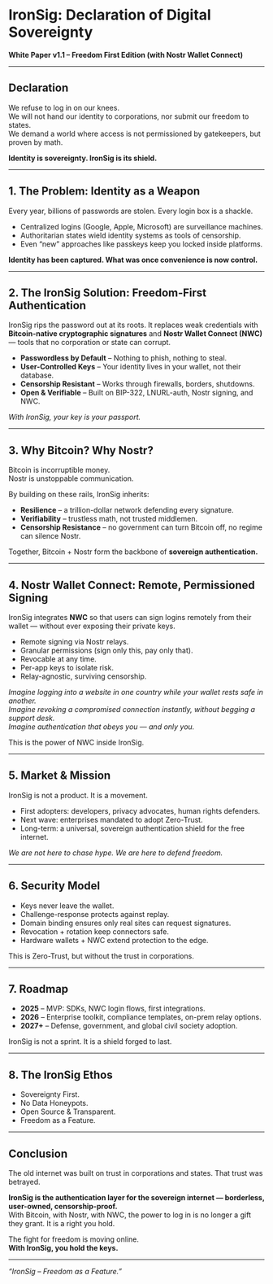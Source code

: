 # IronSig: Declaration of Digital Sovereignty
**White Paper v1.1 – Freedom First Edition (with Nostr Wallet Connect)**

---

## Declaration
We refuse to log in on our knees.  
We will not hand our identity to corporations, nor submit our freedom to states.  
We demand a world where access is not permissioned by gatekeepers, but proven by math.  

**Identity is sovereignty. IronSig is its shield.**  

---

## 1. The Problem: Identity as a Weapon
Every year, billions of passwords are stolen. Every login box is a shackle.  

- Centralized logins (Google, Apple, Microsoft) are surveillance machines.  
- Authoritarian states wield identity systems as tools of censorship.  
- Even “new” approaches like passkeys keep you locked inside platforms.  

**Identity has been captured. What was once convenience is now control.**  

---

## 2. The IronSig Solution: Freedom-First Authentication
IronSig rips the password out at its roots. It replaces weak credentials with **Bitcoin-native cryptographic signatures** and **Nostr Wallet Connect (NWC)** — tools that no corporation or state can corrupt.  

- **Passwordless by Default** – Nothing to phish, nothing to steal.  
- **User-Controlled Keys** – Your identity lives in your wallet, not their database.  
- **Censorship Resistant** – Works through firewalls, borders, shutdowns.  
- **Open & Verifiable** – Built on BIP-322, LNURL-auth, Nostr signing, and NWC.  

*With IronSig, your key is your passport.*  

---

## 3. Why Bitcoin? Why Nostr?
Bitcoin is incorruptible money.  
Nostr is unstoppable communication.  

By building on these rails, IronSig inherits:  
- **Resilience** – a trillion-dollar network defending every signature.  
- **Verifiability** – trustless math, not trusted middlemen.  
- **Censorship Resistance** – no government can turn Bitcoin off, no regime can silence Nostr.  

Together, Bitcoin + Nostr form the backbone of **sovereign authentication.**  

---

## 4. Nostr Wallet Connect: Remote, Permissioned Signing
IronSig integrates **NWC** so that users can sign logins remotely from their wallet — without ever exposing their private keys.  

- Remote signing via Nostr relays.  
- Granular permissions (sign only this, pay only that).  
- Revocable at any time.  
- Per-app keys to isolate risk.  
- Relay-agnostic, surviving censorship.  

*Imagine logging into a website in one country while your wallet rests safe in another.*  
*Imagine revoking a compromised connection instantly, without begging a support desk.*  
*Imagine authentication that obeys you — and only you.*  

This is the power of NWC inside IronSig.  

---

## 5. Market & Mission
IronSig is not a product. It is a movement.  

- First adopters: developers, privacy advocates, human rights defenders.  
- Next wave: enterprises mandated to adopt Zero-Trust.  
- Long-term: a universal, sovereign authentication shield for the free internet.  

*We are not here to chase hype. We are here to defend freedom.*  

---

## 6. Security Model
- Keys never leave the wallet.  
- Challenge-response protects against replay.  
- Domain binding ensures only real sites can request signatures.  
- Revocation + rotation keep connectors safe.  
- Hardware wallets + NWC extend protection to the edge.  

This is Zero-Trust, but without the trust in corporations.  

---

## 7. Roadmap
- **2025** – MVP: SDKs, NWC login flows, first integrations.  
- **2026** – Enterprise toolkit, compliance templates, on-prem relay options.  
- **2027+** – Defense, government, and global civil society adoption.  

IronSig is not a sprint. It is a shield forged to last.  

---

## 8. The IronSig Ethos
- Sovereignty First.  
- No Data Honeypots.  
- Open Source & Transparent.  
- Freedom as a Feature.  

---

## Conclusion
The old internet was built on trust in corporations and states. That trust was betrayed.  

**IronSig is the authentication layer for the sovereign internet — borderless, user-owned, censorship-proof.**  
With Bitcoin, with Nostr, with NWC, the power to log in is no longer a gift they grant. It is a right you hold.  

The fight for freedom is moving online.  
**With IronSig, you hold the keys.**  

---

*“IronSig – Freedom as a Feature.”*  

